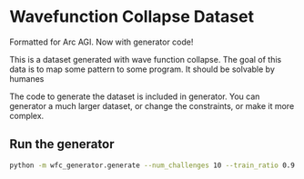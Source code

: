 # Wavefunction Collapse Dataset

Formatted for Arc AGI. Now with generator code!

This is a dataset generated with wave function collapse. The goal of this data is to map some pattern to some program. It should be solvable by humanes

The code to generate the dataset is included in generator. You can generator a much larger dataset, or change the constraints, or make it more complex.

## Run the generator

```bash
python -m wfc_generator.generate --num_challenges 10 --train_ratio 0.9 --output_dir ./data
```